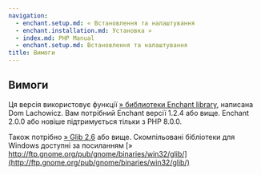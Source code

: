 ```yaml
---
navigation:
  - enchant.setup.md: « Встановлення та налаштування
  - enchant.installation.md: Установка »
  - index.md: PHP Manual
  - enchant.setup.md: Встановлення та налаштування
title: Вимоги
---
```

## Вимоги

Ця версія використовує функції [» библиотеки Enchant library](http://www.abisource.com/projects/enchant/), написана Dom Lachowicz. Вам потрібний Enchant версії 1.2.4 або вище. Enchant 2.0.0 або новіше підтримується тільки з PHP 8.0.0.

Також потрібно [» Glib 2.6](http://ftp.gnome.org/pub/gnome/sources/glib/) або вище. Скомпільовані бібліотеки для Windows доступні за посиланням [» http://ftp.gnome.org/pub/gnome/binaries/win32/glib/](http://ftp.gnome.org/pub/gnome/binaries/win32/glib/)
